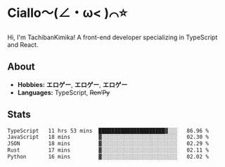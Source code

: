 # Ciallo～(∠・ω< )⌒⭐️

Hi, I'm TachibanKimika! A front-end developer specializing in TypeScript and React.

## About
- **Hobbies:** **エロゲー**, **エロゲー**, **エロゲー**
- **Languages:** TypeScript, ~~Ren’Py~~

## Stats
<!--START_SECTION:waka-->

```txt
TypeScript   11 hrs 53 mins  █████████████████████▓░░░   86.96 %
JavaScript   18 mins         ▓░░░░░░░░░░░░░░░░░░░░░░░░   02.30 %
JSON         18 mins         ▓░░░░░░░░░░░░░░░░░░░░░░░░   02.29 %
Rust         17 mins         ▓░░░░░░░░░░░░░░░░░░░░░░░░   02.11 %
Python       16 mins         ▓░░░░░░░░░░░░░░░░░░░░░░░░   02.02 %
```

<!--END_SECTION:waka-->

<!-- ![Metrics](https://metrics.lecoq.io/TachibanaKimika?template=classic&base.activity=0&base.community=0&base.repositories=0&languages=1&isocalendar=1&isocalendar.duration=half-year&languages.limit=8&languages.sections=most-used&languages.colors=github&languages.threshold=0%25&languages.indepth=false&languages.recent.load=300&languages.recent.days=14&config.timezone=Asia%2FShanghai)
 -->
